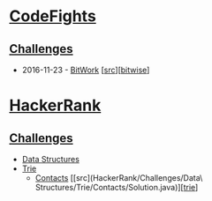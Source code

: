 # [CodeFights](https://codefights.com)
## [Challenges](https://codefights.com/challenges)
* 2016-11-23 - [BitWork](https://codefights.com/challenge/y4q97ZToigDhSPSHc) [[src](CodeFights/challenges/bitWork/Solution.java)][[bitwise](https://saul-mtz.gitbooks.io/software-engineering-fundamentals/content/topics/bit-operators.html)]

# [HackerRank](https://www.hackerrank.com)
## [Challenges](https://www.hackerrank.com/challenges)
*  [Data Structures](https://www.hackerrank.com/domains/data-structures)
  * [Trie](https://www.hackerrank.com/domains/data-structures/trie)
    * [Contacts](https://www.hackerrank.com/challenges/contacts) [[src](HackerRank/Challenges/Data\ Structures/Trie/Contacts/Solution.java)][[trie](https://github.com/saul-mtz/ds-algo/blob/master/src/main/java/common/tree/Trie.java)]